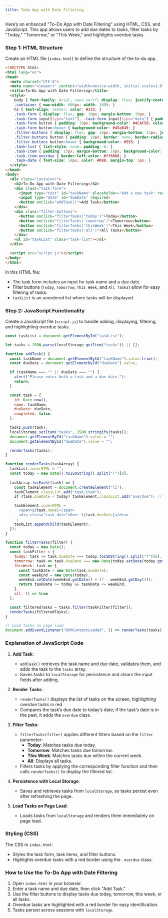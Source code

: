 ```yaml
---
title: Todo App with Date Filtering
---
```


Here’s an enhanced "To-Do App with Date Filtering" using HTML, CSS, and JavaScript. This app allows users to add due dates to tasks, filter tasks by "Today," "Tomorrow," or "This Week," and highlights overdue tasks.

### Step 1: HTML Structure

Create an HTML file (`index.html`) to define the structure of the to-do app.

```html
<!DOCTYPE html>
<html lang="en">
<head>
  <meta charset="UTF-8">
  <meta name="viewport" content="width=device-width, initial-scale=1.0">
  <title>To-Do App with Date Filtering</title>
  <style>
    body { font-family: Arial, sans-serif; display: flex; justify-content: center; align-items: flex-start; min-height: 100vh; margin: 0; background-color: #f5f5f5; padding: 20px; }
    .container { max-width: 600px; width: 100%; }
    h2 { text-align: center; color: #333; }
    .task-form { display: flex; gap: 10px; margin-bottom: 20px; }
    .task-form input[type="text"], .task-form input[type="date"] { padding: 10px; width: 100%; border: 1px solid #ccc; border-radius: 5px; }
    .task-form button { padding: 10px; background-color: #4CAF50; color: white; border: none; border-radius: 5px; cursor: pointer; }
    .task-form button:hover { background-color: #45a049; }
    .filter-buttons { display: flex; gap: 10px; margin-bottom: 15px; justify-content: space-between; }
    .filter-buttons button { padding: 10px; border: none; border-radius: 5px; cursor: pointer; background-color: #333; color: white; }
    .filter-buttons button:hover { background-color: #555; }
    .task-list { list-style: none; padding: 0; }
    .task-item { padding: 15px; margin-bottom: 10px; background-color: #ffffff; border-left: 5px solid #4CAF50; border-radius: 5px; box-shadow: 0 4px 8px rgba(0, 0, 0, 0.1); }
    .task-item.overdue { border-left-color: #ff6666; }
    .task-date { font-size: 14px; color: #888; margin-top: 5px; }
  </style>
</head>
<body>
  <div class="container">
    <h2>To-Do App with Date Filtering</h2>
    <div class="task-form">
      <input type="text" id="taskName" placeholder="Add a new task" required>
      <input type="date" id="dueDate" required>
      <button onclick="addTask()">Add Task</button>
    </div>
    <div class="filter-buttons">
      <button onclick="filterTasks('today')">Today</button>
      <button onclick="filterTasks('tomorrow')">Tomorrow</button>
      <button onclick="filterTasks('thisWeek')">This Week</button>
      <button onclick="filterTasks('all')">All Tasks</button>
    </div>
    <ul id="taskList" class="task-list"></ul>
  </div>

  <script src="script.js"></script>
</body>
</html>
```

In this HTML file:
- The task form includes an input for task name and a due date.
- Filter buttons (`Today`, `Tomorrow`, `This Week`, and `All Tasks`) allow for easy filtering of tasks.
- `taskList` is an unordered list where tasks will be displayed.

### Step 2: JavaScript Functionality

Create a JavaScript file (`script.js`) to handle adding, displaying, filtering, and highlighting overdue tasks.

```javascript
const taskList = document.getElementById("taskList");

let tasks = JSON.parse(localStorage.getItem("tasks")) || [];

function addTask() {
  const taskName = document.getElementById("taskName").value.trim();
  const dueDate = document.getElementById("dueDate").value;

  if (taskName === "" || dueDate === "") {
    alert("Please enter both a task and a due date.");
    return;
  }

  const task = {
    id: Date.now(),
    name: taskName,
    dueDate: dueDate,
    completed: false,
  };

  tasks.push(task);
  localStorage.setItem("tasks", JSON.stringify(tasks));
  document.getElementById("taskName").value = "";
  document.getElementById("dueDate").value = "";

  renderTasks(tasks);
}

function renderTasks(taskArray) {
  taskList.innerHTML = "";
  const today = new Date().toISOString().split("T")[0];
  
  taskArray.forEach((task) => {
    const taskElement = document.createElement("li");
    taskElement.classList.add("task-item");
    if (task.dueDate < today) taskElement.classList.add("overdue"); // Highlight overdue tasks

    taskElement.innerHTML = `
      <span>${task.name}</span>
      <div class="task-date">Due: ${task.dueDate}</div>
    `;
    taskList.appendChild(taskElement);
  });
}

function filterTasks(filter) {
  const today = new Date();
  const taskFilter = {
    today: task => task.dueDate === today.toISOString().split("T")[0],
    tomorrow: task => task.dueDate === new Date(today.setDate(today.getDate() + 1)).toISOString().split("T")[0],
    thisWeek: task => {
      const taskDate = new Date(task.dueDate);
      const weekEnd = new Date(today);
      weekEnd.setDate(weekEnd.getDate() + (7 - weekEnd.getDay()));
      return taskDate >= today && taskDate <= weekEnd;
    },
    all: () => true
  };

  const filteredTasks = tasks.filter(taskFilter[filter]);
  renderTasks(filteredTasks);
}

// Load tasks on page load
document.addEventListener("DOMContentLoaded", () => renderTasks(tasks));
```

### Explanation of JavaScript Code

1. **Add Task**:
   - `addTask()` retrieves the task name and due date, validates them, and adds the task to the `tasks` array.
   - Saves tasks to `localStorage` for persistence and clears the input fields after adding.

2. **Render Tasks**:
   - `renderTasks()` displays the list of tasks on the screen, highlighting overdue tasks in red.
   - Compares the task’s due date to today’s date; if the task’s date is in the past, it adds the `overdue` class.

3. **Filter Tasks**:
   - `filterTasks(filter)` applies different filters based on the `filter` parameter:
     - **Today**: Matches tasks due today.
     - **Tomorrow**: Matches tasks due tomorrow.
     - **This Week**: Matches tasks due within the current week.
     - **All**: Displays all tasks.
   - Filters tasks by applying the corresponding filter function and then calls `renderTasks()` to display the filtered list.

4. **Persistence with Local Storage**:
   - Saves and retrieves tasks from `localStorage`, so tasks persist even after refreshing the page.

5. **Load Tasks on Page Load**:
   - Loads tasks from `localStorage` and renders them immediately on page load.

### Styling (CSS)

The CSS in `index.html`:
- Styles the task form, task items, and filter buttons.
- Highlights overdue tasks with a red border using the `.overdue` class.

### How to Use the To-Do App with Date Filtering

1. Open `index.html` in your browser.
2. Enter a task name and due date, then click "Add Task."
3. Use the filter buttons to display tasks due today, tomorrow, this week, or all tasks.
4. Overdue tasks are highlighted with a red border for easy identification.
5. Tasks persist across sessions with `localStorage`.